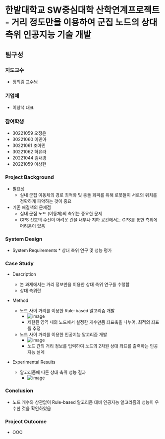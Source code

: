 # 한밭대학교 SW중심대학 산학연계프로젝트 - 거리 정도만을 이용하여 군집 노드의 상대 측위 인공지능 기술 개발

## 팀구성

### 지도교수
* 정의림 교수님

### 기업체
* 이창석 대표

### 참여학생
* 30221059 오정은
* 30221060 이민아
* 30221061 조아민
* 30221062 허유라
* 20221044 김내경
* 20221059 이상현

### Project Background
* 필요성
    * 실내 군집 이동체의 경로 최적화 및 충돌 회피를 위해 로봇들이 서로의 위치를 정확하게 파악하는 것이 중요
* 기존 해결책의 문제점
    * 실내 군집 노드 (이동체)의 측위는 중요한 문제
    * GPS 신호의 수신이 어려운 건물 내부나 지하 공간에서는 GPS를 통한 측위에 어려움이 있음

### System Design
* System Requirements
      * 상대 측위 연구 및 성능 평가

### Case Study
* Description
     * 본 과제에서는 거리 정보만을 이용한 상대 측위 연구를 수행함
     * 상대 측위란
* Method
     * 노드 사이 거리를 이용한 Rule-based 알고리즘 개발
        * ![image](https://github.com/pomodoro-a/INDPRO23-acelab/assets/153184149/079a9487-a4c8-477f-bf02-ab7d1a7ce6ee)
        * 제한된 영역 내의 노드에서 설정한 개수만큼 좌표축을 나누어, 최적의 좌표를 추정
     *  노드 사이 거리를 이용한 인공지능 알고리즘 개발
        * ![image](https://github.com/pomodoro-a/INDPRO23-acelab/assets/153184149/f13bdce3-5ec7-48bb-a602-aa0b3f367a60)
        * 노드 간의 거리 정보를 입력하여 노드의 2차원 상대 좌표를 출력하는 인공지능 설계

* Experimental Results
   * 알고리즘에 따른 상대 측위 성능 결과
      * ![image](https://github.com/pomodoro-a/INDPRO23-acelab/assets/153184149/c7d79178-c9c3-4b1f-ae96-9e947a74ba57)
 
### Conclusion
* 노드 개수와 상관없이 Rule-based 알고리즘 대비 인공지능 알고리즘의 성능이 우수한 것을 확인하였음

### Project Outcome
* OOO
